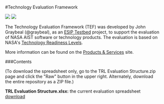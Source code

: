 #Technology Evaluation Framework

<a href="http://testbed.esipfed.org">![](http://badge.esipfed.org/testbed.svg?display=logo)</a>  <a href="http://wiki.esipfed.org/index.php/Products_and_Services">![](http://badge.esipfed.org/products.svg?display=logo)</a>

The Technology Evaluation Framework (TEF) was developed by John Graybeal (@graybeal), as an [ESIP Testbed](http://testbed.esipfed.org/) project, to support the evaluation of NASA AIST software or technology products. The evaluation is based on NASA's [Technology Readiness Levels](https://www.nasa.gov/directorates/heo/scan/engineering/technology/txt_accordion1.html).

More information can be found on the [Products & Services](http://wiki.esipfed.org/index.php/P%26S_Telecon_-_January_19,_2016#Technology_Evaluation_Framework_Final_Report) site. 

###Contents

(To download the spreadsheet only, go to the TRL Evaluation Structure.zip page and click the "Raw" button in the upper right. Alternately, download the entire repository as a ZIP file.)

**TRL Evaluation Structure.xlsx:** the current evaluation spreadsheet [download](https://github.com/ESIPFed/technology-evaluation-framework/raw/master/TRL%20Evaluation%20Structure.xslx)
